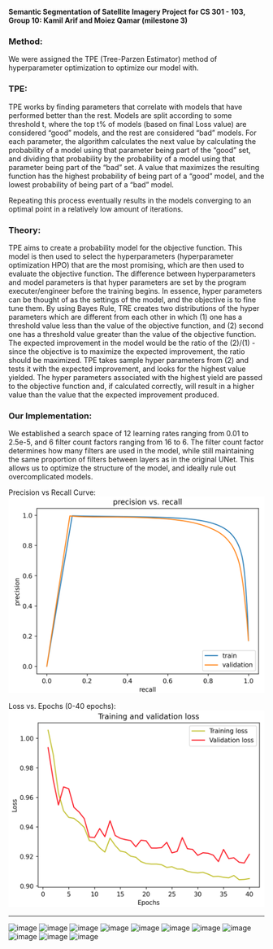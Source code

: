 **Semantic Segmentation of Satellite Imagery Project for CS 301 - 103,**
**Group 10: Kamil Arif and Moiez Qamar (milestone 3)**


### Method:
We were assigned the TPE (Tree-Parzen Estimator) method of hyperparameter optimization to optimize our model with. 


### TPE:
TPE works by finding parameters that correlate with models that have performed better than the rest. Models are split according to some threshold t, where the top t% of models (based on final Loss value) are considered “good” models, and the rest are considered “bad” models. For each parameter, the algorithm calculates the next value by calculating the probability of a model using that parameter being part of the “good” set, and dividing that probability by the probability of a model using that parameter being part of the “bad” set. A value that maximizes the resulting function has the highest probability of being part of a “good” model, and the lowest probability of being part of a “bad” model.

Repeating this process eventually results in the models converging to an optimal point in a relatively low amount of iterations. 


### Theory:
TPE aims to create a probability model for the objective function. This model is then used to select the hyperparameters (hyperparameter optimization HPO) that are the most promising, which are then used to evaluate the objective function. The difference between hyperparameters and model parameters is that hyper parameters are set by the program executer/engineer before the training begins. In essence, hyper parameters can be thought of as the settings of the model, and the objective is to fine tune them. By using Bayes Rule, TRE creates two distributions of the hyper parameters which are different from each other in which (1) one has a threshold value less than the value of the objective function, and (2) second one has a threshold value greater than the value of the objective function. The expected improvement in the model would be the ratio of the (2)/(1) - since the objective is to maximize the expected improvement, the ratio should be maximized. TPE takes sample hyper parameters from (2) and tests it with the expected improvement, and looks for the highest value yielded. The hyper parameters associated with the highest yield are passed to the objective function and, if calculated correctly, will result in a higher value than the value that the expected improvement produced.


### Our Implementation:
We established a search space of 12 learning rates ranging from 0.01 to 2.5e-5, and 6 filter count factors ranging from 16 to 6. The filter count factor determines how many filters are used in the model, while still maintaining the same proportion of filters between layers as in the original UNet. This allows us to optimize the structure of the model, and ideally rule out overcomplicated models.




  Precision vs Recall Curve:
![Precision vs Recall](https://github.com/moqm25/CS301_Project/blob/milestone-3/images/Precision%20vs%20Recall.png)


  Loss vs. Epochs (0-40 epochs):
![Loss vs. Epochs (0-40 epochs)](https://github.com/moqm25/CS301_Project/blob/milestone-3/images/Training%20and%20Validation%20Loss.png)
  
  ------------------------------------------------------------
![image](https://user-images.githubusercontent.com/31070777/202961470-fd1565e7-0824-4a16-a73f-bde0cbc68f56.png)
![image](https://user-images.githubusercontent.com/31070777/202961477-02436650-3fa9-44b2-939d-21371acbb01e.png)
![image](https://user-images.githubusercontent.com/31070777/202961485-8b9eb092-1605-4825-befa-c27ec94bd945.png)
![image](https://user-images.githubusercontent.com/31070777/202961495-5a2c3abc-2d17-4410-978b-39b0f4bf4ca8.png)
![image](https://user-images.githubusercontent.com/31070777/202961512-eec73e59-d3f2-4608-8d2a-144a2a9c72b8.png)
![image](https://user-images.githubusercontent.com/31070777/202961521-d6a62c70-a075-4ba6-8499-d6ef23445195.png)
![image](https://user-images.githubusercontent.com/31070777/202961530-9c425287-e0c4-47c5-a11a-6e060ea6446a.png)
![image](https://user-images.githubusercontent.com/31070777/202961543-80c7809f-3029-43cb-8743-cde08341f8d3.png)
![image](https://user-images.githubusercontent.com/31070777/202961550-f096246b-c251-4983-92cb-052eb79f898a.png)
![image](https://user-images.githubusercontent.com/31070777/202961561-3fb1fc21-67da-47e8-b7fc-4ca4c148dfa7.png)
![image](https://user-images.githubusercontent.com/31070777/202961577-86b9c6a7-600f-40a7-997d-82d1df23653f.png)






